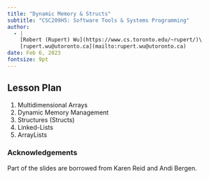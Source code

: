 ```yaml
---
title: "Dynamic Memory & Structs"
subtitle: "CSC209H5: Software Tools & Systems Programming"
author:
  - |
    [Robert (Rupert) Wu](https://www.cs.toronto.edu/~rupert/)\
    [rupert.wu@utoronto.ca](mailto:rupert.wu@utoronto.ca)
date: Feb 6, 2023
fontsize: 9pt
---
```


## Lesson Plan

1. Multidimensional Arrays
2. Dynamic Memory Management
3. Structures (Structs)
4. Linked-Lists
5. ArrayLists

### Acknowledgements

Part of the slides are borrowed from Karen Reid and Andi Bergen.

